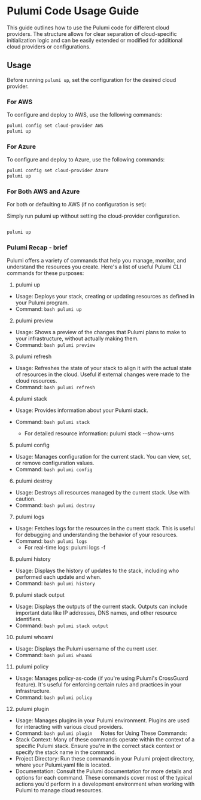 # Pulumi Code Usage Guide

This guide outlines how to use the Pulumi code for different cloud providers. The structure allows for clear separation of cloud-specific initialization logic and can be easily extended or modified for additional cloud providers or configurations.

## Usage

Before running `pulumi up`, set the configuration for the desired cloud provider.

### For AWS

To configure and deploy to AWS, use the following commands:

```bash
pulumi config set cloud-provider AWS
pulumi up
```


### For Azure

To configure and deploy to Azure, use the following commands:

```bash
pulumi config set cloud-provider Azure
pulumi up

```


### For Both AWS and Azure

For both or defaulting to AWS (if no configuration is set):

Simply run pulumi up without setting the cloud-provider configuration.

```bash

pulumi up
```






### Pulumi Recap - brief


Pulumi offers a variety of commands that help you manage, monitor, and understand the resources you create. Here's a list of useful Pulumi CLI commands for these purposes:
1. pulumi up
* Usage: Deploys your stack, creating or updating resources as defined in your Pulumi program.
* Command:
  ```bash pulumi up  ``` 
2. pulumi preview
* Usage: Shows a preview of the changes that Pulumi plans to make to your infrastructure, without actually making them.
* Command:
  ```bash pulumi preview  ```  
3. pulumi refresh
* Usage: Refreshes the state of your stack to align it with the actual state of resources in the cloud. Useful if external changes were made to the cloud resources.
* Command:
   ```bash pulumi refresh   ``` 
4. pulumi stack
* Usage: Provides information about your Pulumi stack.
* Command:
   ```bash pulumi stack   ```
  
    * For detailed resource information: pulumi stack --show-urns
5. pulumi config
* Usage: Manages configuration for the current stack. You can view, set, or remove configuration values.
* Command:
   ```bash pulumi config ```  
6. pulumi destroy
* Usage: Destroys all resources managed by the current stack. Use with caution.
* Command:
   ```bash pulumi destroy ```  
7. pulumi logs
* Usage: Fetches logs for the resources in the current stack. This is useful for debugging and understanding the behavior of your resources.
* Command:
   ```bash pulumi logs  ``` 
    * For real-time logs: pulumi logs -f
8. pulumi history
* Usage: Displays the history of updates to the stack, including who performed each update and when.
* Command:
   ```bash pulumi history ```  
9. pulumi stack output
* Usage: Displays the outputs of the current stack. Outputs can include important data like IP addresses, DNS names, and other resource identifiers.
* Command:
   ```bash pulumi stack output ```  
10. pulumi whoami
* Usage: Displays the Pulumi username of the current user.
* Command:
   ```bash pulumi whoami   ```
11. pulumi policy
* Usage: Manages policy-as-code (if you're using Pulumi's CrossGuard feature). It's useful for enforcing certain rules and practices in your infrastructure.
* Command:
   ```bash pulumi policy  ``` 
12. pulumi plugin
* Usage: Manages plugins in your Pulumi environment. Plugins are used for interacting with various cloud providers.
* Command:
   ```bash pulumi plugin  ``` 
Notes for Using These Commands:
* Stack Context: Many of these commands operate within the context of a specific Pulumi stack. Ensure you're in the correct stack context or specify the stack name in the command.
* Project Directory: Run these commands in your Pulumi project directory, where your Pulumi.yaml file is located.
* Documentation: Consult the Pulumi documentation for more details and options for each command.
These commands cover most of the typical actions you'd perform in a development environment when working with Pulumi to manage cloud resources.



